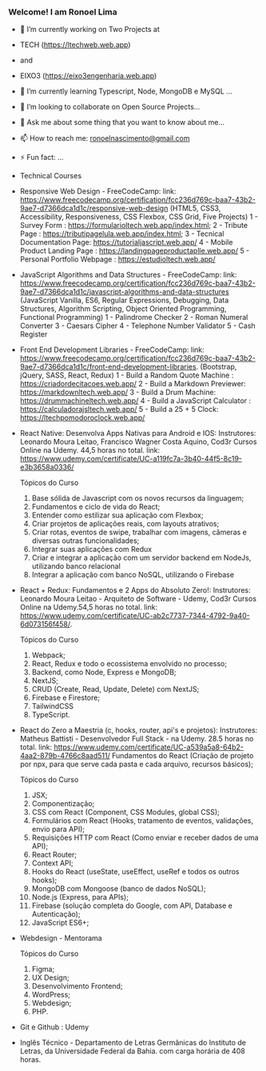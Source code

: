 ### Welcome! I am Ronoel Lima

- 🔭 I’m currently working on Two Projects at 
- TECH (https://ltechweb.web.app) 
- and 
- EIXO3 (https://eixo3engenharia.web.app)
- 🌱 I’m currently learning  Typescript, Node, MongoDB e MySQL  ...
- 👯 I’m looking to collaborate on Open Source Projects...
- 💬 Ask me about some thing that you want to know about me...
- 📫 How to reach me: ronoelnascimento@gmail.com
- ⚡ Fun fact: ...

- Technical Courses

- Responsive Web Design - FreeCodeCamp: link: https://www.freecodecamp.org/certification/fcc236d769c-baa7-43b2-9ae7-d7366dca1d1c/responsive-web-design
  (HTML5, CSS3, Accessibility, Responsiveness, CSS Flexbox, CSS Grid, Five Projects)
    1 - Survey Form : https://formularioltech.web.app/index.html;
    2 - Tribute Page : https://tributipagelula.web.app/index.html;
    3 - Tecnical Documentation Page: https://tutorialjascript.web.app/
    4 - Mobile Product Landing Page : https://landingpageproductaplle.web.app/
    5 - Personal Portfolio Webpage : https://estudioltech.web.app/
    
- JavaScript Algorithms and Data Structures - FreeCodeCamp: link: https://www.freecodecamp.org/certification/fcc236d769c-baa7-43b2-9ae7-d7366dca1d1c/javascript-algorithms-and-data-structures
(JavaScript Vanilla, ES6, Regular Expressions, Debugging, Data Structures, Algorithm Scripting, 
Object Oriented Programming, Functional Programming)
    1 - Palindrome Checker 
    2 - Roman Numeral Converter
    3 - Caesars Cipher
    4 - Telephone Number Validator
    5 - Cash Register

- Front End Development Libraries - FreeCodeCamp: link: https://www.freecodecamp.org/certification/fcc236d769c-baa7-43b2-9ae7-d7366dca1d1c/front-end-development-libraries. (Bootstrap, jQuery, SASS, React, Redux)
    1 - Build a Random Quote Machine : https://criadordecitacoes.web.app/
    2 - Build a Markdown Previewer: https://markdownltech.web.app/
    3 - Build a Drum Machine: https://drummachineltech.web.app/
    4 - Build a JavaScript Calculator : https://calculadorajsltech.web.app/
    5 - Build a 25 + 5 Clock: https://ltechpomodoroclock.web.app/

- React Native: Desenvolva Apps Nativas para Android e IOS: Instrutores: Leonardo Moura Leitao, Francisco Wagner Costa Aquino, Cod3r Cursos Online na Udemy. 44,5 horas no total. link: https://www.udemy.com/certificate/UC-a119fc7a-3b40-44f5-8c19-e3b3658a0336/

    Tópicos do Curso
    
    1. Base sólida de Javascript com os novos recursos da linguagem;
    2. Fundamentos e ciclo de vida do React;
    3. Entender como estilizar sua aplicação com Flexbox;
    4. Criar projetos de aplicações reais, com layouts atrativos;
    5. Criar rotas, eventos de swipe, trabalhar com imagens, câmeras e diversas outras funcionalidades;
    6. Integrar suas aplicações com Redux
    7. Criar e integrar a aplicação com um servidor backend em NodeJs, utilizando banco relacional
    8. Integrar a aplicação com banco NoSQL, utilizando o Firebase

- React + Redux: Fundamentos e 2 Apps do Absoluto Zero!: Instrutores: Leonardo Moura Leitao - Arquiteto de Software - Udemy, Cod3r Cursos Online na Udemy.54,5 horas no total. link: https://www.udemy.com/certificate/UC-ab2c7737-7344-4792-9a40-6d073156f458/.

  Tópicos do Curso
    
    1. Webpack;
    2. React, Redux e todo o ecossistema envolvido no processo;
    3. Backend, como Node, Express e MongoDB;
    4. NextJS;
    5. CRUD (Create, Read, Update, Delete) com NextJS;
    6. Firebase e Firestore;
    7. TailwindCSS
    8. TypeScript.
   

- React do Zero a Maestria (c, hooks, router, api's e projetos): Instrutores: Matheus Battisti - Desenvolvedor Full Stack - na Udemy. 28.5 horas no total. link: https://www.udemy.com/certificate/UC-a539a5a8-64b2-4aa2-879b-4766c8aad511/
  Fundamentos do React (Criação de projeto por npx, para que serve cada pasta e cada arquivo, recursos básicos);
    
    Tópicos do Curso
    
    1. JSX;
    2. Componentização;
    3. CSS com React (Component, CSS Modules, global CSS);
    4. Formulários com React (Hooks, tratamento de eventos, validações, envio para API);
    5. Requisições HTTP com React (Como enviar e receber dados de uma API);
    6. React Router;
    7. Context API;
    8. Hooks do React (useState, useEffect, useRef e todos os outros hooks);
    9. MongoDB com Mongoose (banco de dados NoSQL);
    10. Node.js (Express, para APIs);
    11. Firebase (solução completa do Google, com API, Database e Autenticação);
    12. JavaScript ES6+;
    
- Webdesign - Mentorama 
    
    Tópicos do Curso
    
    1. Figma;
    2. UX Design;
    3. Desenvolvimento Frontend;
    4. WordPress;
    5. Webdesign;
    6. PHP.
   
- Git e Github : Udemy 

- Inglês Técnico - Departamento de Letras Germânicas do Instituto  de Letras, da Universidade Federal da Bahia. com carga horária de 408 horas.

<!--
**RonoelLima/RonoelLima** is a ✨ _special_ ✨ repository because its `README.md` (this file) appears on your GitHub profile.

Here are some ideas to get you started:


